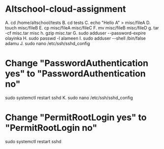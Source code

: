 # Altschool-cloud-assignment

A. cd /home/altschool/tests 
B. cd tests 
C. echo "Hello A" > misc/fileA 
D. touch misc/fileB
E. cp misc/fileA misc/fileC
F. mv misc/fileB misc/fileD
g. tar -cf misc.tar misc
h. gzip misc.tar
G. sudo adduser --password-expire olayinka 
H. sudo passwd -l alameen
I. sudo adduser --shell /bin/false adamu
J. sudo nano /etc/ssh/sshd_config
   # Change "PasswordAuthentication yes" to "PasswordAuthentication no"
   sudo systemctl restart sshd
K. sudo nano /etc/ssh/sshd_config
   # Change "PermitRootLogin yes" to "PermitRootLogin no"
   sudo systemctl restart sshd


